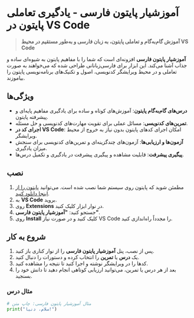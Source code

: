 # آموزشیار پایتون فارسی - یادگیری تعاملی پایتون در VS Code

> **آموزش گام‌به‌گام و تعاملی پایتون، به زبان فارسی و به‌طور مستقیم در محیط VS Code**

**آموزشیار پایتون فارسی** افزونه‌ای است که شما را با مفاهیم پایتون به شیوه‌ای ساده و جذاب آشنا می‌کند. این ابزار برای فارسی‌زبانانی طراحی شده که می‌خواهند به صورت تعاملی و در محیط ویرایشگر کدنویسی، اصول و تکنیک‌های برنامه‌نویسی پایتون را بیاموزند.

## ویژگی‌ها

- **درس‌های گام‌به‌گام پایتون**: آموزش‌های کوتاه و ساده برای یادگیری مفاهیم پایه‌ای و پیشرفته پایتون.
- **تمرین‌های کدنویسی**: مسائل عملی برای تقویت مهارت‌های کدنویسی و حل مسئله.
- **اجرای کد در VS Code**: امکان اجرای کدهای پایتون بدون نیاز به خروج از محیط ویرایشگر.
- **آزمون‌ها و ارزیابی‌ها**: آزمون‌های چندگزینه‌ای و تمرین‌های کدنویسی برای سنجش میزان یادگیری.
- **پیگیری پیشرفت**: قابلیت مشاهده و پیگیری پیشرفت در یادگیری و تکمیل درس‌ها.

## نصب

1. مطمئن شوید که پایتون روی سیستم شما نصب شده است. می‌توانید [پایتون را از اینجا دانلود کنید](https://www.python.org/downloads/).
2. به **VS Code** بروید.
3. روی **Extensions** در نوار ابزار کلیک کنید.
4. جستجو کنید: **"آموزشیار پایتون فارسی"**.
5. روی **Install** کلیک کنید و در صورت نیاز VS Code را مجدداً راه‌اندازی کنید.


## شروع به کار

1. پس از نصب، پنل **آموزشیار پایتون فارسی** را از نوار کناری باز کنید.
2. یک **درس** یا **تمرین** را انتخاب کرده و دستورات را دنبال کنید.
3. کدها را در ویرایشگر نوشته و اجرا کنید تا نتیجه را مشاهده کنید.
4. بعد از هر درس یا تمرین، می‌توانید ارزیابی کوتاهی انجام دهید تا دانش خود را بسنجید.

### مثال درس

```python
# مثال آموزشیار پایتون فارسی: چاپ متن
print("سلام، دنیا!")
